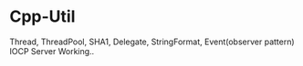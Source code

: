 # Cpp-Util
Thread,
ThreadPool,
SHA1,
Delegate,
StringFormat,
Event(observer pattern)
IOCP Server Working..
